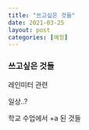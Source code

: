 ```yaml
---
title: "쓰고싶은 것들"
date: 2021-03-25
layout: post
categories: [예정]
---
```



### 쓰고싶은 것들

레인미터 관련

일상..?

학교 수업에서 +a 된 것들
